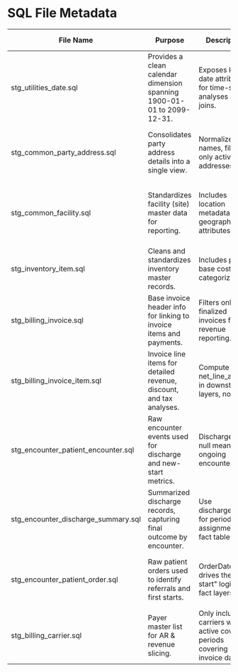 # SQL File Metadata

| File Name | Purpose | Description | Usage | Example Data | Data Grain |
|-----------|---------|-------------|-------|--------------|------------|
| stg_utilities_date.sql | Provides a clean calendar dimension spanning 1900-01-01 to 2099-12-31. | Exposes key date attributes for time-series analyses and joins. | Drive time-series joins, fill missing dates, and implement custom fiscal logic. | N/A | Day-level date |
| stg_common_party_address.sql | Consolidates party address details into a single view. | Normalizes field names, filters only active addresses. | Join to invoices, payments, and carrier tables for master data. | N/A | Party-level data |
| stg_common_facility.sql | Standardizes facility (site) master data for reporting. | Includes location metadata and geographic attributes. | Join to inventory and billing data for location-based reporting. | N/A | Facility-level data |
| stg_inventory_item.sql | Cleans and standardizes inventory master records. | Includes pricing base cost and categorization. | Feed into inventory consumption and COGS calculations. | N/A | Product-level data |
| stg_billing_invoice.sql | Base invoice header info for linking to invoice items and payments. | Filters only finalized invoices for revenue reporting. | Analyze invoice-level revenue and AR performance. | N/A | Invoice-level data |
| stg_billing_invoice_item.sql | Invoice line items for detailed revenue, discount, and tax analyses. | Compute net_line_amount in downstream layers, not here. | Analyze service-level revenue and AR performance. | N/A | Invoice item-level data |
| stg_encounter_patient_encounter.sql | Raw encounter events used for discharge and new-start metrics. | Discharge date null means ongoing encounter. | Analyze patient encounters for operational metrics. | N/A | Encounter-level data |
| stg_encounter_discharge_summary.sql | Summarized discharge records, capturing final outcome by encounter. | Use discharge_date for period assignment in fact tables. | Analyze discharge outcomes for operational and clinical metrics. | N/A | Discharge-level data |
| stg_encounter_patient_order.sql | Raw patient orders used to identify referrals and first starts. | OrderDate drives the "new start" logic in fact layers. | Analyze patient orders for referral and new-start metrics. | N/A | Order-level data |
| stg_billing_carrier.sql | Payer master list for AR & revenue slicing. | Only include carriers with active coverage periods covering invoice dates. | Join to claims and invoices for payer-level revenue analysis. | N/A | Payer-level data |